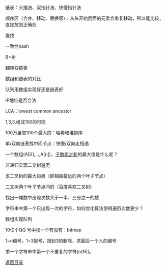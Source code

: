 链表：头插法、双指针法、快慢指针法

顺序区（合并、移动、替换等）：从头开始后面的元素会重复移动，所以尾比较，直接放到正确处

查找

一致性hash

B+树

翻转双链表

数组和链表的对比

队列用数组实现好还是链表好

IP地址是否合法

LCA：lowest common ancestor

1,3,5,组成100的可能

100万里取100个最大的：哈希和堆排序

单/双向链表找中间节点：快慢/双向走相遇

一个数组(A[0],...,A[n])，[子数组之和](http://www.cnblogs.com/bourbon/archive/2011/08/23/2151044.html)的最大值是什么呢？

非递归实现二叉树遍历

求二叉树的最大距离（即相距最远的两个叶子节点）

二叉树两个叶子节点间的（百度喜欢二叉树）

找出一堆数中出现次数大于一半、三分之一的数

字符串中第一个只出现一次的字符，如何优化算法使得遍历次数更少？

数组实现队列

10亿个QQ 号中找一个有没有：bitmap

1~n编号，1~3报号，报到3的删除，求最后一个人的编号

求一个字符串中第一个不重复的字符(o(N))。

[返回目录](README.md)